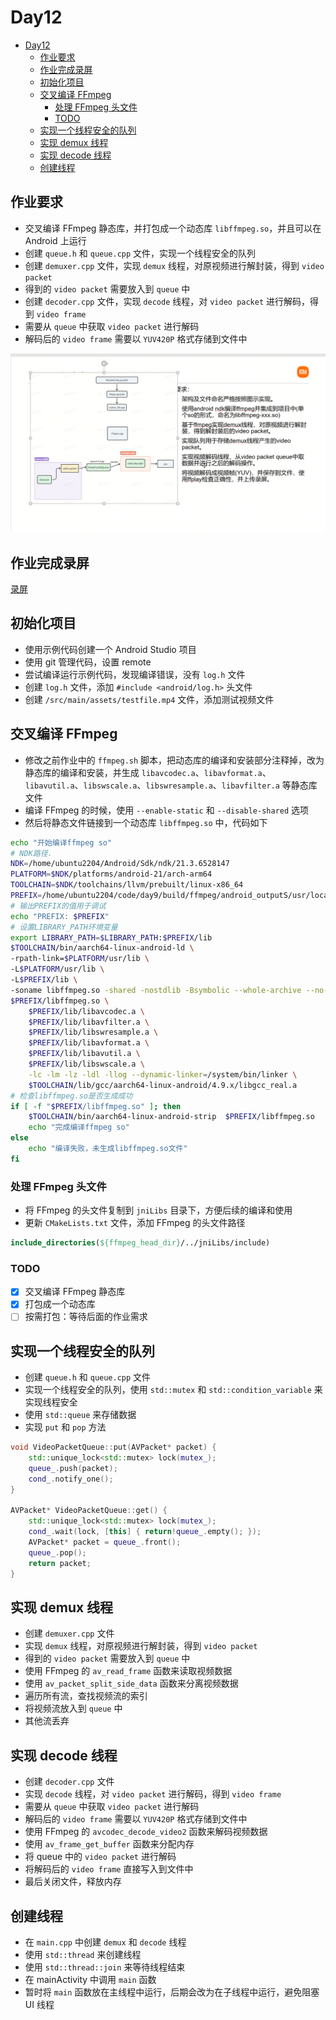 # Day12

- [Day12](#day12)
  - [作业要求](#作业要求)
  - [作业完成录屏](#作业完成录屏)
  - [初始化项目](#初始化项目)
  - [交叉编译 FFmpeg](#交叉编译-ffmpeg)
    - [处理 FFmpeg 头文件](#处理-ffmpeg-头文件)
    - [TODO](#todo)
  - [实现一个线程安全的队列](#实现一个线程安全的队列)
  - [实现 demux 线程](#实现-demux-线程)
  - [实现 decode 线程](#实现-decode-线程)
  - [创建线程](#创建线程)


## 作业要求

- 交叉编译 FFmpeg 静态库，并打包成一个动态库 `libffmpeg.so`，并且可以在 Android 上运行
- 创建 `queue.h` 和 `queue.cpp` 文件，实现一个线程安全的队列
- 创建 `demuxer.cpp` 文件，实现 `demux` 线程，对原视频进行解封装，得到 `video packet`
- 得到的 `video packet` 需要放入到 `queue` 中
- 创建 `decoder.cpp` 文件，实现 `decode` 线程，对 `video packet` 进行解码，得到 `video frame`
- 需要从 `queue` 中获取 `video packet` 进行解码
- 解码后的 `video frame` 需要以 `YUV420P` 格式存储到文件中

![屏幕截图 2025-03-29 084654.png](img/%E5%B1%8F%E5%B9%95%E6%88%AA%E5%9B%BE%202025-03-29%20084654.png)

## 作业完成录屏

[录屏](录屏.mp4)

## 初始化项目

- 使用示例代码创建一个 Android Studio 项目
- 使用 git 管理代码，设置 remote
- 尝试编译运行示例代码，发现编译错误，没有 `log.h` 文件
- 创建 `log.h` 文件，添加 `#include <android/log.h>` 头文件
- 创建 `/src/main/assets/testfile.mp4` 文件，添加测试视频文件

## 交叉编译 FFmpeg

- 修改之前作业中的 `ffmpeg.sh` 脚本，把动态库的编译和安装部分注释掉，改为静态库的编译和安装，并生成
  `libavcodec.a`、`libavformat.a`、`libavutil.a`、`libswscale.a`、`libswresample.a`、`libavfilter.a` 等静态库文件
- 编译 FFmpeg 的时候，使用 `--enable-static` 和 `--disable-shared` 选项
- 然后将静态文件链接到一个动态库 `libffmpeg.so` 中，代码如下

```bash
echo "开始编译ffmpeg so"
# NDK路径.
NDK=/home/ubuntu2204/Android/Sdk/ndk/21.3.6528147
PLATFORM=$NDK/platforms/android-21/arch-arm64
TOOLCHAIN=$NDK/toolchains/llvm/prebuilt/linux-x86_64
PREFIX=/home/ubuntu2204/code/day9/build/ffmpeg/android_outputS/usr/local
# 输出PREFIX的值用于调试
echo "PREFIX: $PREFIX"
# 设置LIBRARY_PATH环境变量
export LIBRARY_PATH=$LIBRARY_PATH:$PREFIX/lib
$TOOLCHAIN/bin/aarch64-linux-android-ld \
-rpath-link=$PLATFORM/usr/lib \
-L$PLATFORM/usr/lib \
-L$PREFIX/lib \
-soname libffmpeg.so -shared -nostdlib -Bsymbolic --whole-archive --no-undefined -o \
$PREFIX/libffmpeg.so \
    $PREFIX/lib/libavcodec.a \
    $PREFIX/lib/libavfilter.a \
    $PREFIX/lib/libswresample.a \
    $PREFIX/lib/libavformat.a \
    $PREFIX/lib/libavutil.a \
    $PREFIX/lib/libswscale.a \
    -lc -lm -lz -ldl -llog --dynamic-linker=/system/bin/linker \
    $TOOLCHAIN/lib/gcc/aarch64-linux-android/4.9.x/libgcc_real.a 
# 检查libffmpeg.so是否生成成功
if [ -f "$PREFIX/libffmpeg.so" ]; then
    $TOOLCHAIN/bin/aarch64-linux-android-strip  $PREFIX/libffmpeg.so
    echo "完成编译ffmpeg so"
else
    echo "编译失败，未生成libffmpeg.so文件"
fi
```

### 处理 FFmpeg 头文件

- 将 FFmpeg 的头文件复制到 `jniLibs` 目录下，方便后续的编译和使用
- 更新 `CMakeLists.txt` 文件，添加 FFmpeg 的头文件路径

```cmake
include_directories(${ffmpeg_head_dir}/../jniLibs/include)
```

### TODO
- [x] 交叉编译 FFmpeg 静态库
- [x] 打包成一个动态库
- [ ] 按需打包：等待后面的作业需求

## 实现一个线程安全的队列

- 创建 `queue.h` 和 `queue.cpp` 文件
- 实现一个线程安全的队列，使用 `std::mutex` 和 `std::condition_variable` 来实现线程安全
- 使用 `std::queue` 来存储数据
- 实现 `put` 和 `pop` 方法

```cpp
void VideoPacketQueue::put(AVPacket* packet) {
    std::unique_lock<std::mutex> lock(mutex_);
    queue_.push(packet);
    cond_.notify_one();
}

AVPacket* VideoPacketQueue::get() {
    std::unique_lock<std::mutex> lock(mutex_);
    cond_.wait(lock, [this] { return!queue_.empty(); });
    AVPacket* packet = queue_.front();
    queue_.pop();
    return packet;
}
```

## 实现 demux 线程

- 创建 `demuxer.cpp` 文件
- 实现 `demux` 线程，对原视频进行解封装，得到 `video packet`
- 得到的 `video packet` 需要放入到 `queue` 中
- 使用 FFmpeg 的 `av_read_frame` 函数来读取视频数据
- 使用 `av_packet_split_side_data` 函数来分离视频数据
- 遍历所有流，查找视频流的索引
- 将视频流放入到 `queue` 中
- 其他流丢弃

## 实现 decode 线程

- 创建 `decoder.cpp` 文件
- 实现 `decode` 线程，对 `video packet` 进行解码，得到 `video frame`
- 需要从 `queue` 中获取 `video packet` 进行解码
- 解码后的 `video frame` 需要以 `YUV420P` 格式存储到文件中
- 使用 FFmpeg 的 `avcodec_decode_video2` 函数来解码视频数据
- 使用 `av_frame_get_buffer` 函数来分配内存
- 将 queue 中的 `video packet` 进行解码
- 将解码后的 `video frame` 直接写入到文件中
- 最后关闭文件，释放内存

## 创建线程

- 在 `main.cpp` 中创建 `demux` 和 `decode` 线程
- 使用 `std::thread` 来创建线程
- 使用 `std::thread::join` 来等待线程结束
- 在 mainActivity 中调用 `main` 函数
- 暂时将 `main` 函数放在主线程中运行，后期会改为在子线程中运行，避免阻塞 UI 线程